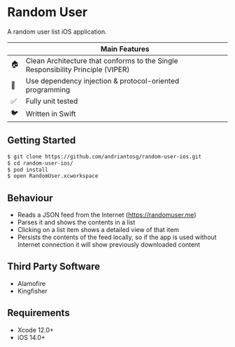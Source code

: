 # Random User

A random user list iOS application.

|         | Main Features  |
----------|-----------------
&#127968; | Clean Architecture that conforms to the Single Responsibility Principle (VIPER)
&#128273; | Use dependency injection & protocol-oriented programming
&#9989;   | Fully unit tested
&#128038; | Written in Swift


## Getting Started

```bash
$ git clone https://github.com/andriantosg/random-user-ios.git
$ cd random-user-ios/
$ pod install
$ open RandomUser.xcworkspace
```

## Behaviour

- Reads a JSON feed from the Internet (https://randomuser.me)
- Parses it and shows the contents in a list
- Clicking on a list item shows a detailed view of that item
- Persists the contents of the feed locally, so if the app is used without Internet
connection it will show previously downloaded content

## Third Party Software

- Alamofire
- Kingfisher

## Requirements

- Xcode 12.0+
- iOS 14.0+
